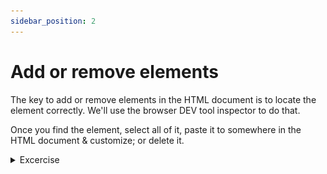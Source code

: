 ```yaml
---
sidebar_position: 2
---
```


# Add or remove elements

The key to add or remove elements in the HTML document is to locate the element correctly. We'll use the browser DEV tool inspector to do that.

Once you find the element, select all of it, paste it to somewhere in the HTML document & customize; or delete it.

<details>
<summary>Excercise</summary>

1. Add a section title for the first paragraph

A section title looks like this:

![Image of title](/img/tutorial/title-generic.png)

2. Add one or more paragraphs (hint: sometimes you can just update the text inside the element that's already there)

(please refer to `/template-excercise-material/HEERF Reporting OCDO Blog Entry v0.2 - Copy.docx`)

</details>

